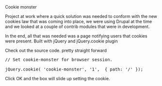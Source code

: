 Cookie monster

Project at work where a quick solution was needed to conform with the new cookies law that was coming into place, we were using Drupal at the time and we looked at a couple of contrib modules that were in development.

In the end, all that was needed was a page notifying users that cookies were present.
Built with jQuery and jQuery.cookie plugin

Check out the source code. pretty straight forward

<pre>// Set cookie-monster for browser session.

jQuery.cookie( 'cookie-monster', '1',  { path: '/' });</pre>

Click OK and the box will slide up setting the cookie.
